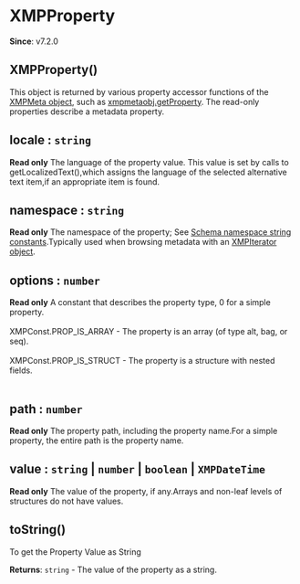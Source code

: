 
<a name="xmpproperty" id="xmpproperty"></a>

# XMPProperty
**Since**: v7.2.0  


<a name="new-xmpproperty-new" id="new-xmpproperty-new"></a>

## XMPProperty()
This object is returned by various property accessor functions of the [XMPMeta object](./XMPMeta.md),
such as [xmpmetaobj.getProperty](./XMPMeta.md#getpropertyschemans-propname-valuetype). The read-only properties describe a metadata property.



<a name="xmpproperty-locale" id="xmpproperty-locale"></a>

## locale : `string`
**Read only**
The language of the property value. This value is set by calls to getLocalizedText(),which assigns the language of the selected alternative text item,if an appropriate item is found.



<a name="xmpproperty-namespace" id="xmpproperty-namespace"></a>

## namespace : `string`
**Read only**
The namespace of the property; See [Schema namespace string constants](./XMPConst.md#schema-namespace-string-constants).Typically used when browsing metadata with an [XMPIterator object](./XMPIterator.md).



<a name="xmpproperty-options" id="xmpproperty-options"></a>

## options : `number`
**Read only**
A constant that describes the property type, 0 for a simple property.<br></br>XMPConst.PROP_IS_ARRAY - The property is an array (of type alt, bag, or seq).<br></br>XMPConst.PROP_IS_STRUCT - The property is a structure with nested fields.<br></br>



<a name="xmpproperty-path" id="xmpproperty-path"></a>

## path : `number`
**Read only**
The property path, including the property name.For a simple property, the entire path is the property name.



<a name="xmpproperty-value" id="xmpproperty-value"></a>

## value : `string` \| `number` \| `boolean` \| `XMPDateTime`
**Read only**
The value of the property, if any.Arrays and non-leaf levels of structures do not have values.



<a name="xmpproperty-tostring" id="xmpproperty-tostring"></a>

## toString()
To get the Property Value as String

**Returns**: `string` - The value of the property as a string.  

  